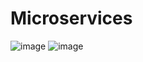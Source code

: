 # Microservices
![image](https://user-images.githubusercontent.com/91896985/182340503-6ae37a9c-621f-4594-93ef-9f2ed3fde6ef.png)
![image](https://user-images.githubusercontent.com/91896985/182340537-9dbc1d9c-6c16-41ac-86cb-d3e9eb599862.png)

